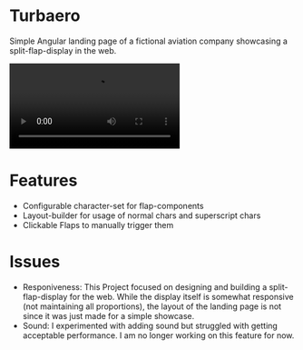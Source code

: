 # Turbaero

Simple Angular landing page of a fictional aviation company showcasing a split-flap-display in the web.

![Demo Video](/src/assets/split-flap-display-showcase.mov)

# Features

- Configurable character-set for flap-components
- Layout-builder for usage of normal chars and superscript chars
- Clickable Flaps to manually trigger them

# Issues

- Responiveness: This Project focused on designing and building a split-flap-display for the web. While the display itself is somewhat responsive (not maintaining all proportions), the layout of the landing page is not since it was just made for a simple showcase.
- Sound: I experimented with adding sound but struggled with getting acceptable performance. I am no longer working on this feature for now.

